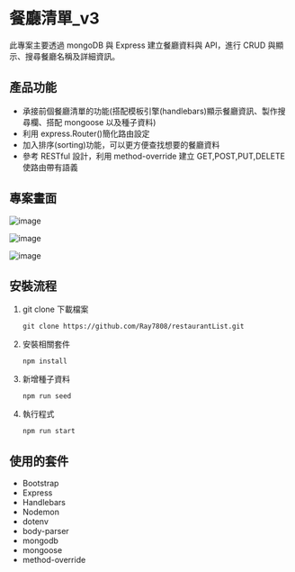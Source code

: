 # 餐廳清單\_v3

此專案主要透過 mongoDB 與 Express 建立餐廳資料與 API，進行 CRUD 與顯示、搜尋餐廳名稱及詳細資訊。

## 產品功能

-   承接前個餐廳清單的功能(搭配模板引擎(handlebars)顯示餐廳資訊、製作搜尋欄、搭配 mongoose 以及種子資料)
-   利用 express.Router()簡化路由設定
-   加入排序(sorting)功能，可以更方便查找想要的餐廳資料
-   參考 RESTful 設計，利用 method-override 建立 GET,POST,PUT,DELETE 使路由帶有語義

## 專案畫面

![image](https://github.com/Ray7808/restaurantList_v3/blob/main/img/MainImage.png)

![image](https://github.com/Ray7808/restaurantList_v3/blob/main/img/SortingList.png)

![image](https://github.com/Ray7808/restaurantList_v3/blob/main/img/SortedImage.png)

## 安裝流程

1. git clone 下載檔案

    ```
    git clone https://github.com/Ray7808/restaurantList.git
    ```

2. 安裝相關套件

    ```
    npm install
    ```

3. 新增種子資料

    ```
    npm run seed
    ```

4. 執行程式
    ```
    npm run start
    ```

## 使用的套件

-   Bootstrap
-   Express
-   Handlebars
-   Nodemon
-   dotenv
-   body-parser
-   mongodb
-   mongoose
-   method-override
